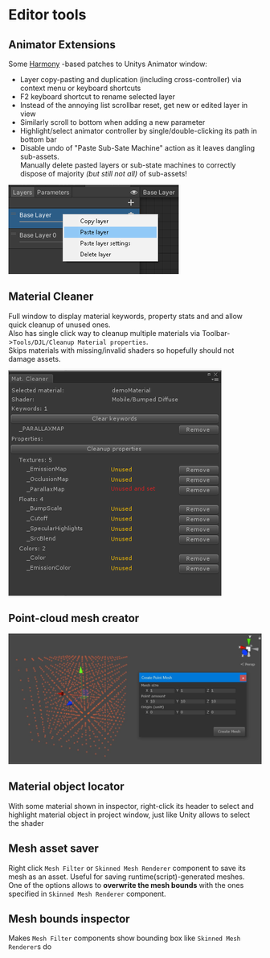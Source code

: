 # Editor tools

## Animator Extensions
Some [Harmony](https://github.com/pardeike/Harmony) -based patches to Unitys Animator window:  
* Layer copy-pasting and duplication (including cross-controller) via context menu or keyboard shortcuts
* F2 keyboard shortcut to rename selected layer
* Instead of the annoying list scrollbar reset, get new or edited layer in view
* Similarly scroll to bottom when adding a new parameter
* Highlight/select animator controller by single/double-clicking its path in bottom bar
* Disable undo of "Paste Sub-Sate Machine" action as it leaves dangling sub-assets.  
Manually delete pasted layers or sub-state machines to correctly dispose of majority _(but still not all)_ of sub-assets!

![Animator Extensions context menu](.img/AnimatorExtensions_Context.png)

## Material Cleaner
Full window to display material keywords, property stats and and allow quick cleanup of unused ones.  
Also has single click way to cleanup multiple materials via Toolbar->`Tools/DJL/Cleanup Material properties`.  
Skips materials with missing/invalid shaders so hopefully should not damage assets.

![Material cleaner window](.img/MaterialCleaner.png)

## Point-cloud mesh creator
![Point Mesh Creator window](.img/PointMeshCreator.jpg)

## Material object locator
With some material shown in inspector, right-click its header to select and highlight material object in project window, just like Unity allows to select the shader

## Mesh asset saver
Right click `Mesh Filter` or `Skinned Mesh Renderer` component to save its mesh as an asset. Useful for saving runtime(script)-generated meshes.  
One of the options allows to **overwrite the mesh bounds** with the ones specified in `Skinned Mesh Renderer` component.

## Mesh bounds inspector
Makes `Mesh Filter` components show bounding box like `Skinned Mesh Renderer`s do